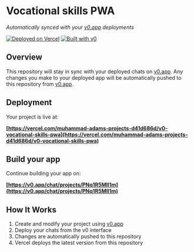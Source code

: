 # Vocational skills PWA

*Automatically synced with your [v0.app](https://v0.app) deployments*

[![Deployed on Vercel](https://img.shields.io/badge/Deployed%20on-Vercel-black?style=for-the-badge&logo=vercel)](https://vercel.com/muhammad-adams-projects-d41d686d/v0-vocational-skills-pwa)
[![Built with v0](https://img.shields.io/badge/Built%20with-v0.app-black?style=for-the-badge)](https://v0.app/chat/projects/PNq1R5MlI1m)

## Overview

This repository will stay in sync with your deployed chats on [v0.app](https://v0.app).
Any changes you make to your deployed app will be automatically pushed to this repository from [v0.app](https://v0.app).

## Deployment

Your project is live at:

**[https://vercel.com/muhammad-adams-projects-d41d686d/v0-vocational-skills-pwa](https://vercel.com/muhammad-adams-projects-d41d686d/v0-vocational-skills-pwa)**

## Build your app

Continue building your app on:

**[https://v0.app/chat/projects/PNq1R5MlI1m](https://v0.app/chat/projects/PNq1R5MlI1m)**

## How It Works

1. Create and modify your project using [v0.app](https://v0.app)
2. Deploy your chats from the v0 interface
3. Changes are automatically pushed to this repository
4. Vercel deploys the latest version from this repository
